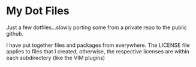 
My Dot Files
============

Just a few dotfiles...slowly porting some from a private repo to the 
public github.

I have put together files and packages from everywhere. The LICENSE file
applies to files that I created, otherwise, the respective licenses are
within each subdirectory (like the VIM plugins)
